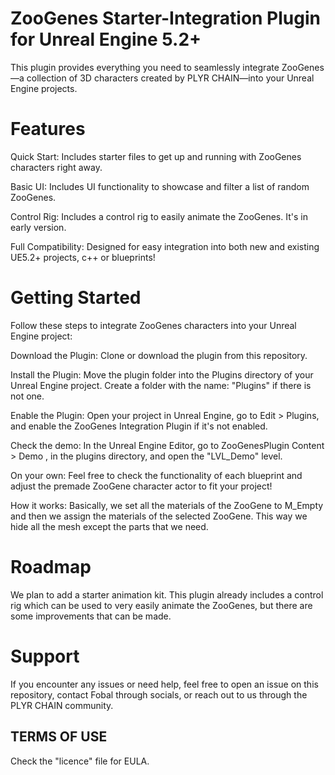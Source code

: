 # ZooGenes Starter-Integration Plugin for Unreal Engine 5.2+

This plugin provides everything you need to seamlessly integrate ZooGenes—a collection of 3D characters created by PLYR CHAIN—into your Unreal Engine projects.

# Features

Quick Start: Includes starter files to get up and running with ZooGenes characters right away.

Basic UI: Includes UI functionality to showcase and filter a list of random ZooGenes.

Control Rig: Includes a control rig to easily animate the ZooGenes. It's in early version.

Full Compatibility: Designed for easy integration into both new and existing UE5.2+ projects, c++ or blueprints!

# Getting Started

Follow these steps to integrate ZooGenes characters into your Unreal Engine project:

Download the Plugin: Clone or download the plugin from this repository.

Install the Plugin: Move the plugin folder into the Plugins directory of your Unreal Engine project. Create a folder with the name: "Plugins" if there is not one.

Enable the Plugin: Open your project in Unreal Engine, go to Edit > Plugins, and enable the ZooGenes Integration Plugin if it's not enabled.

Check the demo: In the Unreal Engine Editor, go to ZooGenesPlugin Content > Demo , in the plugins directory, and open the "LVL_Demo" level.

On your own: Feel free to check the functionality of each blueprint and adjust the premade ZooGene character actor to fit your project!

How it works: Basically, we set all the materials of the ZooGene to M_Empty and then we assign the materials of the selected ZooGene. This way we hide all the mesh except the parts that we need.

# Roadmap
We plan to add a starter animation kit. This plugin already includes a control rig which can be used to very easily animate the ZooGenes, but there are some improvements that can be made.

# Support
If you encounter any issues or need help, feel free to open an issue on this repository, contact Fobal through socials, or reach out to us through the PLYR CHAIN community.

## TERMS OF USE
Check the "licence" file for EULA.
